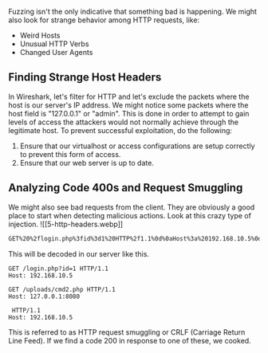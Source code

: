 Fuzzing isn't the only indicative that something bad is happening. We might also look for strange behavior among HTTP requests, like:
- Weird Hosts
- Unusual HTTP Verbs
- Changed User Agents

## Finding Strange Host Headers

In Wireshark, let's filter for HTTP and let's exclude the packets where the host is our server's IP address. We might notice some packets where the host field is "127.0.0.1" or "admin". This is done in order to attempt to gain levels of access the attackers would not normally achieve through the legitimate host.
To prevent successful exploitation, do the following:
1. Ensure that our virtualhost or access configurations are setup correctly to prevent this form of access.
2. Ensure that our web server is up to date.

## Analyzing Code 400s and Request Smuggling

We might also see bad requests from the client. They are obviously a good place to start when detecting malicious actions.
Look at this crazy type of injection.
![[5-http-headers.webp]]
```txt
GET%20%2flogin.php%3fid%3d1%20HTTP%2f1.1%0d%0aHost%3a%20192.168.10.5%0d%0a%0d%0aGET%20%2fuploads%2fcmd2.php%20HTTP%2f1.1%0d%0aHost%3a%20127.0.0.1%3a8080%0d%0a%0d%0a%20HTTP%2f1.1 Host: 192.168.10.5
```

This will be decoded in our server like this.
```url-decoded
GET /login.php?id=1 HTTP/1.1
Host: 192.168.10.5

GET /uploads/cmd2.php HTTP/1.1
Host: 127.0.0.1:8080

 HTTP/1.1
Host: 192.168.10.5
```

This is referred to as HTTP request smuggling or CRLF (Carriage Return Line Feed).
If we find a code 200 in response to one of these, we cooked.
